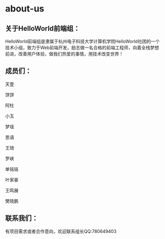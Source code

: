 # about-us
## 关于HelloWorld前端组：
  HelloWorld前端组是隶属于杭州电子科技大学计算机学院HelloWorld社团的一个技术小组，致力于Web前端开发，励志做一名合格的前端工程师，向着全栈梦想前进，改善用户体验，做我们热爱的事情，用技术改变世界！
  
## 成员们：
  天壹
  
  饼饼
  
  阿杜
  
  小玉
  
  梦瑶
  
  思语
  
  王琦
  
  罗峡
  
  单铭铭
  
  叶家豪
  
  王鸣展
  
  樊晓鹏
  

## 联系我们：
  有项目需求或者合作意向，欢迎联系组长QQ:780649403
